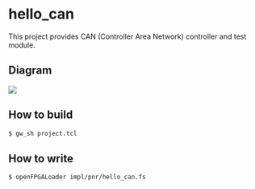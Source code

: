 # hello_can

This project provides CAN (Controller Area Network) controller and test module.

## Diagram

![](../../img/fpga_diagram.hello_can.drawio.png)

## How to build

```bash
$ gw_sh project.tcl
```

## How to write

```bash
$ openFPGALoader impl/pnr/hello_can.fs
```
